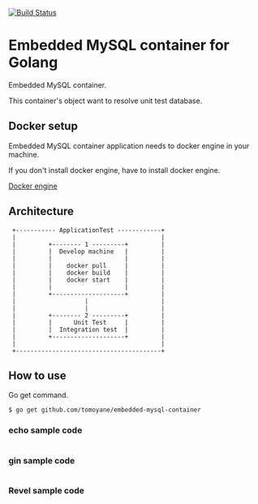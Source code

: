 [![Build Status](http://www.concourse.developer-tm.com:8080/api/v1/teams/main/pipelines/embedded-mysql-container-pipeline/jobs/test/badge)](https://www.concourse.developer-tm.com/teams/main/pipelines/embedded-mysql-container-pipeline)

# Embedded MySQL container for Golang
Embedded MySQL container.

This container's object want to resolve unit test database.

## Docker setup
Embedded MySQL container application needs to docker engine in your machine.

If you don't install docker engine, have to install docker engine.

[Docker engine](https://docs.docker.com/engine/)

## Architecture

```
 +----------- ApplicationTest ------------+  
 |                                        |
 |         +-------- 1 ---------+         |
 |         |  Develop machine   |         |
 |         |                    |         |
 |         |    docker pull     |         |
 |         |    docker build    |         |
 |         |    docker start    |         |
 |         |                    |         |
 |         +--------------------+         |
 |                   |                    |          
 |                   |                    |
 |         +-------- 2 ---------+         |  
 |         |      Unit Test     |         |
 |         |  Integration test  |         |
 |         +--------------------+         |
 |                                        |
 +----------------------------------------+  
```

## How to use
Go get command.
```
$ go get github.com/tomoyane/embedded-mysql-container
```

### echo sample code

```

```

### gin sample code

```

```

### Revel sample code

```

```

